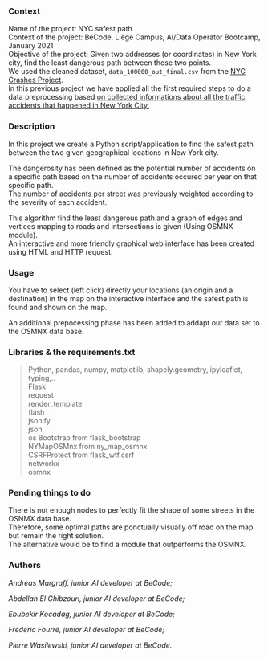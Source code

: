 
### Context

Name of the project: NYC safest path  
Context of the project: BeCode, Liège Campus, AI/Data Operator Bootcamp, January 2021  
Objective of the project: Given two addresses (or coordinates) in New York city, find the least dangerous path between those two points.  
We used the cleaned dataset, `data_100000_out_final.csv` from the [NYC Crashes Project](../content/4.machine_learning/0.data_preprocessing/nyc_crashes_project.md).  
In this previous project we have applied all the first required steps to do a data preprocessing based [on collected informations about all the traffic accidents that happened in New York City.](https://github.com/becodeorg/LIE-Thomas-1.26/blob/master/content/additional_resources/datasets/NYC%20Motor%20Vehicle%20Crashes/data_100000.csv)


### Description
In this project we create a Python script/application to find the safest path between the two given geographical locations in New York city.  
  
The dangerosity has been defined as the potential number of accidents on a specific path based on the number of accidents occured per year on that specific path.  
The number of accidents per street was previously weighted according to the severity of each accident.    
  
This algorithm find the least dangerous path and a graph of edges and vertices mapping to roads and intersections is given (Using OSMNX module).  
An interactive and more friendly  graphical web interface has been created using HTML and HTTP request.  


### Usage

You have to select (left click) directly your locations (an origin and a destination) in the map on the interactive interface and the safest path is found and shown on the map. 

An additional prepocessing phase has been added to addapt our data set to the OSMNX data base.



### Libraries & the requirements.txt
>Python, pandas, numpy, matplotlib, shapely.geometry, ipyleaflet, typing,..     
>Flask  
>request  
>render_template  
>flash  
>jsonify  
>json  
>os
>Bootstrap from flask_bootstrap  
>NYMapOSMnx from ny_map_osmnx  
>CSRFProtect from flask_wtf.csrf  
>networkx  
>osmnx   

### Pending things to do

There is not enough nodes to perfectly fit the shape of some streets in the OSNMX data base.  
Therefore, some optimal paths are ponctually visually off road on the map but remain the right solution.  
The alternative would be to find a module that outperforms the OSMNX.



### Authors

*Andreas Margraff, junior AI developer at BeCode;*

*Abdellah El Ghibzouri, junior AI developer at BeCode;*

*Ebubekir Kocadag, junior AI developer at BeCode;*

*Frédéric Fourré, junior AI developer at BeCode;*

*Pierre Wasilewski, junior AI developer at BeCode.*
